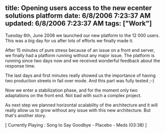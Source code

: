 title: Opening users access to the new ecenter solutions platform
date: 6/8/2006 7:23:37 AM
updated: 6/8/2006 7:23:37 AM
tags: ["Work"]
---



Tuesday 6th, June 2006 we launched our new platform to the 12 000 users. This 
was a big day for us after lots of efforts we finally made it.

After 15 minutes of pure stress because of an issue on a front end server, we 
finally had a platform running without any major issue. The platform is 
running since two days now and we received wonderful feedback about the 
response time. 

The last days and first minutes really showed us the importance of having two 
production streets in fail over mode. And this part was fully tested ;-)

Now we enter a stabilization phase, and for the moment only two adaptations 
on the front end. Not bad with such a complex project.

As next step we planned horizontal scalability of the architecture and 
it will really allow us to grow without any issue with this new architecture. 
But that's another story.

[ Currently Playing : Song to Say Goodbye - Placebo - Meds 
(03:38) ]
